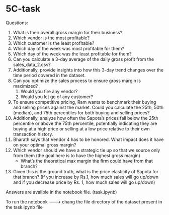 # 5C-task
Questions: 
1. What is their overall gross margin for their business?
2. Which vendor is the most profitable?
3. Which customer is the least profitable?
4. Which day of the week was most profitable for them?
5. Which day of the week was the least profitable for them?
6. Can you calculate a 3-day average of the daily gross profit from the sales_data_2.csv?
7. Additionally, provide insights into how this 3-day trend changes over the time period covered in the dataset.
8. Can you optimize the sales process to ensure gross margin is maximized?
    1. Would you fire any vendor?
    2. Would you let go of any customer?
9. To ensure competitive pricing, Ram wants to benchmark their buying and selling prices against the market. Could you calculate the 25th, 50th (median), and 75th percentiles for both buying and selling prices?
10. Additionally, analyze how often the Sapota’s prices fall below the 25th percentile or above the 75th percentile, potentially indicating they are buying at a high price or selling at a low price relative to their own transaction history.
11. Bharath says that Vendor 4 has to be honored.  What impact does it have on your optimal gross margin?
12. Which vendor should we have a strategic tie up so that we source only from them (the goal here is to have the highest gross margin)
    - What’s the theoretical max margin the firm could have from that branch?
13. Given this is the ground truth, what is the price elasticity of Sapota for that branch? (If you increase by Rs.1, how much sales will go up/down and if you decrease price by Rs. 1, how much sales will go up/down)

Answers are availble in the notebook file. (task.ipynb)

To run the notebook ---> chang the file directory of the dataset present in the task.ipynb file
